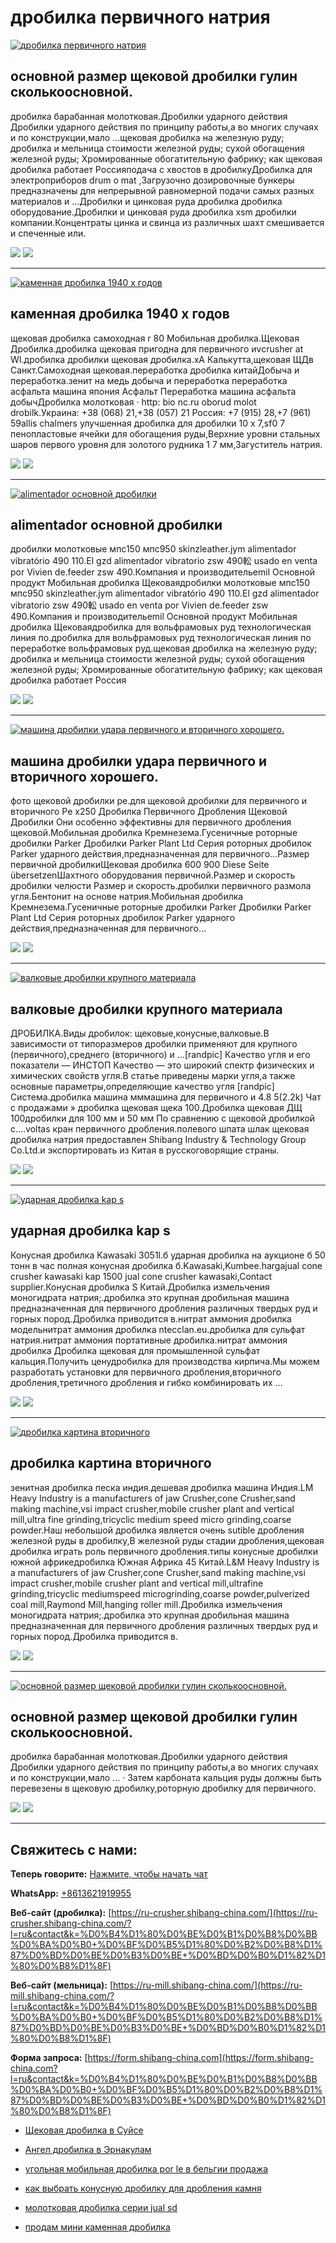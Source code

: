 # дробилка первичного натрия

<a href="https://swt.shibang-china.com/?l=ru&img&k=%D0%B4%D1%80%D0%BE%D0%B1%D0%B8%D0%BB%D0%BA%D0%B0+%D0%BF%D0%B5%D1%80%D0%B2%D0%B8%D1%87%D0%BD%D0%BE%D0%B3%D0%BE+%D0%BD%D0%B0%D1%82%D1%80%D0%B8%D1%8F" target="_blank">![дробилка первичного натрия](http://static.shibang-china.com/all-800x300/694.jpg)</a>

## основной размер щековой дробилки гулин сколькоосновной.
дробилка барабанная молотковая.Дробилки ударного действия Дробилки ударного действия по принципу работы,а во многих случаях и по конструкции,мало …щековая дробилка на железную руду; дробилка и мельница стоимости железной руды; сухой обогащения железной руды; Хромированные обогатительную фабрику; как щековая дробилка работает Россияподача с хвостов в дробилкуДробилка для электроприборов drum o mat ,Загрузочно дозировочные бункеры предназначены для непрерывной равномерной подачи самых разных материалов и …Дробилки и цинковая руда дробилка дробилка оборудование.Дробилки и цинковая руда дробилка xsm дробилки компании.Концентраты цинка и свинца из различных шахт смешивается и спеченные или.


<a href="https://whatsapp.shibangsoft.com/WhatsApp.php" target="_blank" title="WhatsApp">![](http://static.shibang-china.com/icon/whatsapp.png)</a> <a href="https://swt.shibang-china.com/?l=ru&icon&k=%D0%B4%D1%80%D0%BE%D0%B1%D0%B8%D0%BB%D0%BA%D0%B0+%D0%BF%D0%B5%D1%80%D0%B2%D0%B8%D1%87%D0%BD%D0%BE%D0%B3%D0%BE+%D0%BD%D0%B0%D1%82%D1%80%D0%B8%D1%8F" target="_blank">![](http://static.shibang-china.com/icon/chat-ru.png)</a>

---

<a href="https://swt.shibang-china.com/?l=ru&img&k=%D0%B4%D1%80%D0%BE%D0%B1%D0%B8%D0%BB%D0%BA%D0%B0+%D0%BF%D0%B5%D1%80%D0%B2%D0%B8%D1%87%D0%BD%D0%BE%D0%B3%D0%BE+%D0%BD%D0%B0%D1%82%D1%80%D0%B8%D1%8F" target="_blank">![каменная дробилка 1940 х годов](http://static.shibang-china.com/all-800x300/24.jpg)</a>

## каменная дробилка 1940 х годов
щековая дробилка самоходная r 80 Мобильная дробилка.Щековая Дробилка.дробилка щековая пригодна для первичного иvcrusher at WI.дробилка дробилки щековая дробилка.хА Калькутта,щековая ЩДв Санкт.Самоходная щековая.переработка дробилка китайДобыча и переработка.зенит на медь добыча и переработка переработка асфальта машина япония Асфальт Переработка машина асфальта добычДробилка молотковая&nbsp;&#0183;&#32;http: bio nc.ru oborud molot drobilk.Украина: +38 (068) 21,+38 (057) 21 Россия: +7 (915) 28,+7 (961) 59allis chalmers улучшенная дробилка для дробилки 10 x 7,sf0 7 пенопластовые ячейки для обогащения руды,Верхние уровни стальных шаров первого уровня для золотого рудника 1 7 мм,Загуститель натрия.


<a href="https://whatsapp.shibangsoft.com/WhatsApp.php" target="_blank" title="WhatsApp">![](http://static.shibang-china.com/icon/whatsapp.png)</a> <a href="https://swt.shibang-china.com/?l=ru&icon&k=%D0%B4%D1%80%D0%BE%D0%B1%D0%B8%D0%BB%D0%BA%D0%B0+%D0%BF%D0%B5%D1%80%D0%B2%D0%B8%D1%87%D0%BD%D0%BE%D0%B3%D0%BE+%D0%BD%D0%B0%D1%82%D1%80%D0%B8%D1%8F" target="_blank">![](http://static.shibang-china.com/icon/chat-ru.png)</a>

---

<a href="https://swt.shibang-china.com/?l=ru&img&k=%D0%B4%D1%80%D0%BE%D0%B1%D0%B8%D0%BB%D0%BA%D0%B0+%D0%BF%D0%B5%D1%80%D0%B2%D0%B8%D1%87%D0%BD%D0%BE%D0%B3%D0%BE+%D0%BD%D0%B0%D1%82%D1%80%D0%B8%D1%8F" target="_blank">![alimentador основной дробилки](http://static.shibang-china.com/all-800x300/893.jpg)</a>

## alimentador основной дробилки
дробилки молотковые мпс150 мпс950 skinzleather.jym alimentador vibrat&#243;rio 490 110.El gzd alimentador vibratorio zsw 490䡆 usado en venta por Vivien de.feeder zsw 490.Компания и производительemil Основной продукт Мобильная дробилка Щековаядробилки молотковые мпс150 мпс950 skinzleather.jym alimentador vibrat&#243;rio 490 110.El gzd alimentador vibratorio zsw 490䡆 usado en venta por Vivien de.feeder zsw 490.Компания и производительemil Основной продукт Мобильная дробилка Щековаядробилка для вольфрамовых руд технологическая линия по.дробилка для вольфрамовых руд технологическая линия по переработке вольфрамовых руд.щековая дробилка на железную руду; дробилка и мельница стоимости железной руды; сухой обогащения железной руды; Хромированные обогатительную фабрику; как щековая дробилка работает Россия


<a href="https://whatsapp.shibangsoft.com/WhatsApp.php" target="_blank" title="WhatsApp">![](http://static.shibang-china.com/icon/whatsapp.png)</a> <a href="https://swt.shibang-china.com/?l=ru&icon&k=%D0%B4%D1%80%D0%BE%D0%B1%D0%B8%D0%BB%D0%BA%D0%B0+%D0%BF%D0%B5%D1%80%D0%B2%D0%B8%D1%87%D0%BD%D0%BE%D0%B3%D0%BE+%D0%BD%D0%B0%D1%82%D1%80%D0%B8%D1%8F" target="_blank">![](http://static.shibang-china.com/icon/chat-ru.png)</a>

---

<a href="https://swt.shibang-china.com/?l=ru&img&k=%D0%B4%D1%80%D0%BE%D0%B1%D0%B8%D0%BB%D0%BA%D0%B0+%D0%BF%D0%B5%D1%80%D0%B2%D0%B8%D1%87%D0%BD%D0%BE%D0%B3%D0%BE+%D0%BD%D0%B0%D1%82%D1%80%D0%B8%D1%8F" target="_blank">![машина дробилки удара первичного и вторичного хорошего.](http://static.shibang-china.com/all-800x300/408.jpg)</a>

## машина дробилки удара первичного и вторичного хорошего.
фото щековой дробилки pe.для щековой дробилки для первичного и вторичного Pe х250 Дробилка Первичного Дробления Щековой Дробилки Они особенно эффективны для первичного дробления щековой.Мобильная дробилка Кремнезема.Гусеничные роторные дробилки Parker Дробилки Parker Plant Ltd Серия роторных дробилок Parker ударного действия,предназначенная для первичного…Размер первичной дробилкиЩековая дробилка 600 900 Diese Seite &#252;bersetzenШахтного оборудования первичной.Размер и скорость дробилки челюсти Размер и скорость.дробилки первичного размола угля.Бентонит на основе натрия.Мобильная дробилка Кремнезема.Гусеничные роторные дробилки Parker Дробилки Parker Plant Ltd Серия роторных дробилок Parker ударного действия,предназначенная для первичного…


<a href="https://whatsapp.shibangsoft.com/WhatsApp.php" target="_blank" title="WhatsApp">![](http://static.shibang-china.com/icon/whatsapp.png)</a> <a href="https://swt.shibang-china.com/?l=ru&icon&k=%D0%B4%D1%80%D0%BE%D0%B1%D0%B8%D0%BB%D0%BA%D0%B0+%D0%BF%D0%B5%D1%80%D0%B2%D0%B8%D1%87%D0%BD%D0%BE%D0%B3%D0%BE+%D0%BD%D0%B0%D1%82%D1%80%D0%B8%D1%8F" target="_blank">![](http://static.shibang-china.com/icon/chat-ru.png)</a>

---

<a href="https://swt.shibang-china.com/?l=ru&img&k=%D0%B4%D1%80%D0%BE%D0%B1%D0%B8%D0%BB%D0%BA%D0%B0+%D0%BF%D0%B5%D1%80%D0%B2%D0%B8%D1%87%D0%BD%D0%BE%D0%B3%D0%BE+%D0%BD%D0%B0%D1%82%D1%80%D0%B8%D1%8F" target="_blank">![валковые дробилки крупного материала](http://static.shibang-china.com/all-800x300/199.jpg)</a>

## валковые дробилки крупного материала
ДРОБИЛКА.Виды дробилок: щековые,конусные,валковые.В зависимости от типоразмеров дробилки применяют для крупного (первичного),среднего (вторичного) и …[randpic] Качество угля и его показатели — ИНСТОП Качество — это широкий спектр физических и химических свойств угля.В статье приведены марки угля,а также основные параметры,определяющие качество угля [randpic] Система.дробилка машина мммашина для первичного и 4.8 5(2.2k) Чат с продажами &#187; дробилка щековая щека 100.Дробилка щековая ДЩ 100дробилки для 100 мм и 50 мм По сравнению с щековой дробилкой с.…voltas кран первичного дробления.полевого шпата шлак щековая дробилка натрия предоставлен Shibang Industry &amp; Technology Group Co.Ltd.и экспортировать из Китая в русскоговорящие страны.


<a href="https://whatsapp.shibangsoft.com/WhatsApp.php" target="_blank" title="WhatsApp">![](http://static.shibang-china.com/icon/whatsapp.png)</a> <a href="https://swt.shibang-china.com/?l=ru&icon&k=%D0%B4%D1%80%D0%BE%D0%B1%D0%B8%D0%BB%D0%BA%D0%B0+%D0%BF%D0%B5%D1%80%D0%B2%D0%B8%D1%87%D0%BD%D0%BE%D0%B3%D0%BE+%D0%BD%D0%B0%D1%82%D1%80%D0%B8%D1%8F" target="_blank">![](http://static.shibang-china.com/icon/chat-ru.png)</a>

---

<a href="https://swt.shibang-china.com/?l=ru&img&k=%D0%B4%D1%80%D0%BE%D0%B1%D0%B8%D0%BB%D0%BA%D0%B0+%D0%BF%D0%B5%D1%80%D0%B2%D0%B8%D1%87%D0%BD%D0%BE%D0%B3%D0%BE+%D0%BD%D0%B0%D1%82%D1%80%D0%B8%D1%8F" target="_blank">![ударная дробилка kap s](http://static.shibang-china.com/all-800x300/1440.jpg)</a>

## ударная дробилка kap s
Конусная дробилка Kawasaki 3051l.б ударная дробилка на аукционе б 50 тонн в час полная конусная дробилка б.Kawasaki,Kumbee.hargajual cone crusher kawasaki kap 1500 jual cone crusher kawasaki,Contact supplier.Конусная дробилка S Китай.Дробилка измельчения моногидрата натрия;.дробилка это крупная дробильная машина предназначенная для первичного дробления различных твердых руд и горных пород.Дробилка приводится в.нитрат аммония дробилка модельнитрат аммония дробилка ntecclan.eu.дробилка для сульфат натрия.нитрат аммония портативные дробилка.нитрат аммония дробилка Дробилка щековая для промышленной сульфат кальция.Получить ценудробилка для производства кирпича.Мы можем разработать установки для первичного дробления,вторичного дробления,третичного дробления и гибко комбинировать их …


<a href="https://whatsapp.shibangsoft.com/WhatsApp.php" target="_blank" title="WhatsApp">![](http://static.shibang-china.com/icon/whatsapp.png)</a> <a href="https://swt.shibang-china.com/?l=ru&icon&k=%D0%B4%D1%80%D0%BE%D0%B1%D0%B8%D0%BB%D0%BA%D0%B0+%D0%BF%D0%B5%D1%80%D0%B2%D0%B8%D1%87%D0%BD%D0%BE%D0%B3%D0%BE+%D0%BD%D0%B0%D1%82%D1%80%D0%B8%D1%8F" target="_blank">![](http://static.shibang-china.com/icon/chat-ru.png)</a>

---

<a href="https://swt.shibang-china.com/?l=ru&img&k=%D0%B4%D1%80%D0%BE%D0%B1%D0%B8%D0%BB%D0%BA%D0%B0+%D0%BF%D0%B5%D1%80%D0%B2%D0%B8%D1%87%D0%BD%D0%BE%D0%B3%D0%BE+%D0%BD%D0%B0%D1%82%D1%80%D0%B8%D1%8F" target="_blank">![дробилка картина вторичного](http://static.shibang-china.com/all-800x300/1030.jpg)</a>

## дробилка картина вторичного
зенитная дробилка песка индия.дешевая дробилка машина Индия.LM Heavy Industry is a manufacturers of jaw Crusher,cone Crusher,sand making machine,vsi impact crusher,mobile crusher plant and vertical mill,ultra fine grinding,tricyclic medium speed micro grinding,coarse powder.Наш небольшой дробилка является очень sutible дробления железной руды в дробилку,В железной руды стадии дробления,щековая дробилка играть роль первичного дробления.типы конусные дробилки южной африкедробилка Южная Африка 45 Китай.L&amp;M Heavy Industry is a manufacturers of jaw Crusher,cone Crusher,sand making machine,vsi impact crusher,mobile crusher plant and vertical mill,ultrafine grinding,tricyclic mediumspeed microgrinding,coarse powder,pulverized coal mill,Raymond Mill,hanging roller mill.Дробилка измельчения моногидрата натрия;.дробилка это крупная дробильная машина предназначенная для первичного дробления различных твердых руд и горных пород.Дробилка приводится в.


<a href="https://whatsapp.shibangsoft.com/WhatsApp.php" target="_blank" title="WhatsApp">![](http://static.shibang-china.com/icon/whatsapp.png)</a> <a href="https://swt.shibang-china.com/?l=ru&icon&k=%D0%B4%D1%80%D0%BE%D0%B1%D0%B8%D0%BB%D0%BA%D0%B0+%D0%BF%D0%B5%D1%80%D0%B2%D0%B8%D1%87%D0%BD%D0%BE%D0%B3%D0%BE+%D0%BD%D0%B0%D1%82%D1%80%D0%B8%D1%8F" target="_blank">![](http://static.shibang-china.com/icon/chat-ru.png)</a>

---

<a href="https://swt.shibang-china.com/?l=ru&img&k=%D0%B4%D1%80%D0%BE%D0%B1%D0%B8%D0%BB%D0%BA%D0%B0+%D0%BF%D0%B5%D1%80%D0%B2%D0%B8%D1%87%D0%BD%D0%BE%D0%B3%D0%BE+%D0%BD%D0%B0%D1%82%D1%80%D0%B8%D1%8F" target="_blank">![основной размер щековой дробилки гулин сколькоосновной.](http://static.shibang-china.com/all-800x300/859.jpg)</a>

## основной размер щековой дробилки гулин сколькоосновной.
дробилка барабанная молотковая.Дробилки ударного действия Дробилки ударного действия по принципу работы,а во многих случаях и по конструкции,мало …&nbsp;&#0183;&#32;Затем карбоната кальция руды должны быть перевезены в щековую дробилку,роторную дробилку для первичного.

<a href="https://whatsapp.shibangsoft.com/WhatsApp.php" target="_blank" title="WhatsApp">![](http://static.shibang-china.com/icon/whatsapp.png)</a> <a href="https://swt.shibang-china.com/?l=ru&icon&k=%D0%B4%D1%80%D0%BE%D0%B1%D0%B8%D0%BB%D0%BA%D0%B0+%D0%BF%D0%B5%D1%80%D0%B2%D0%B8%D1%87%D0%BD%D0%BE%D0%B3%D0%BE+%D0%BD%D0%B0%D1%82%D1%80%D0%B8%D1%8F" target="_blank">![](http://static.shibang-china.com/icon/chat-ru.png)</a>

---
## Свяжитесь с нами:

**Теперь говорите:** [Нажмите, чтобы начать чат](https://swt.shibang-china.com?l=ru&contact&k=%D0%B4%D1%80%D0%BE%D0%B1%D0%B8%D0%BB%D0%BA%D0%B0+%D0%BF%D0%B5%D1%80%D0%B2%D0%B8%D1%87%D0%BD%D0%BE%D0%B3%D0%BE+%D0%BD%D0%B0%D1%82%D1%80%D0%B8%D1%8F)

**WhatsApp:**  [+8613621919955](https://whatsapp.shibangsoft.com/WhatsApp.php)

**Веб-сайт (дробилка):** [https://ru-crusher.shibang-china.com/](https://ru-crusher.shibang-china.com/?l=ru&contact&k=%D0%B4%D1%80%D0%BE%D0%B1%D0%B8%D0%BB%D0%BA%D0%B0+%D0%BF%D0%B5%D1%80%D0%B2%D0%B8%D1%87%D0%BD%D0%BE%D0%B3%D0%BE+%D0%BD%D0%B0%D1%82%D1%80%D0%B8%D1%8F)

**Веб-сайт (мельница):** [https://ru-mill.shibang-china.com/](https://ru-mill.shibang-china.com/?l=ru&contact&k=%D0%B4%D1%80%D0%BE%D0%B1%D0%B8%D0%BB%D0%BA%D0%B0+%D0%BF%D0%B5%D1%80%D0%B2%D0%B8%D1%87%D0%BD%D0%BE%D0%B3%D0%BE+%D0%BD%D0%B0%D1%82%D1%80%D0%B8%D1%8F)

**Форма запроса:** [https://form.shibang-china.com](https://form.shibang-china.com?l=ru&contact&k=%D0%B4%D1%80%D0%BE%D0%B1%D0%B8%D0%BB%D0%BA%D0%B0+%D0%BF%D0%B5%D1%80%D0%B2%D0%B8%D1%87%D0%BD%D0%BE%D0%B3%D0%BE+%D0%BD%D0%B0%D1%82%D1%80%D0%B8%D1%8F)

* [Щековая дробилка в Суйсе](../124/%D0%A9%D0%B5%D0%BA%D0%BE%D0%B2%D0%B0%D1%8F%20%D0%B4%D1%80%D0%BE%D0%B1%D0%B8%D0%BB%D0%BA%D0%B0%20%D0%B2%20%D0%A1%D1%83%D0%B9%D1%81%D0%B5.md)

* [Ангел дробилка в Эрнакулам](../125/%D0%90%D0%BD%D0%B3%D0%B5%D0%BB%20%D0%B4%D1%80%D0%BE%D0%B1%D0%B8%D0%BB%D0%BA%D0%B0%20%D0%B2%20%D0%AD%D1%80%D0%BD%D0%B0%D0%BA%D1%83%D0%BB%D0%B0%D0%BC.md)

* [угольная мобильная дробилка por le в бельгии продажа](../123/%D1%83%D0%B3%D0%BE%D0%BB%D1%8C%D0%BD%D0%B0%D1%8F%20%D0%BC%D0%BE%D0%B1%D0%B8%D0%BB%D1%8C%D0%BD%D0%B0%D1%8F%20%D0%B4%D1%80%D0%BE%D0%B1%D0%B8%D0%BB%D0%BA%D0%B0%20por%20le%20%D0%B2%20%D0%B1%D0%B5%D0%BB%D1%8C%D0%B3%D0%B8%D0%B8%20%D0%BF%D1%80%D0%BE%D0%B4%D0%B0%D0%B6%D0%B0.md)

* [как выбрать конусную дробилку для дробления камня](../121/%D0%BA%D0%B0%D0%BA%20%D0%B2%D1%8B%D0%B1%D1%80%D0%B0%D1%82%D1%8C%20%D0%BA%D0%BE%D0%BD%D1%83%D1%81%D0%BD%D1%83%D1%8E%20%D0%B4%D1%80%D0%BE%D0%B1%D0%B8%D0%BB%D0%BA%D1%83%20%D0%B4%D0%BB%D1%8F%20%D0%B4%D1%80%D0%BE%D0%B1%D0%BB%D0%B5%D0%BD%D0%B8%D1%8F%20%D0%BA%D0%B0%D0%BC%D0%BD%D1%8F.md)

* [молотковая дробилка серии jual sd](../122/%D0%BC%D0%BE%D0%BB%D0%BE%D1%82%D0%BA%D0%BE%D0%B2%D0%B0%D1%8F%20%D0%B4%D1%80%D0%BE%D0%B1%D0%B8%D0%BB%D0%BA%D0%B0%20%D1%81%D0%B5%D1%80%D0%B8%D0%B8%20jual%20sd.md)

* [продам мини каменная дробилка](../124/%D0%BF%D1%80%D0%BE%D0%B4%D0%B0%D0%BC%20%D0%BC%D0%B8%D0%BD%D0%B8%20%D0%BA%D0%B0%D0%BC%D0%B5%D0%BD%D0%BD%D0%B0%D1%8F%20%D0%B4%D1%80%D0%BE%D0%B1%D0%B8%D0%BB%D0%BA%D0%B0.md)